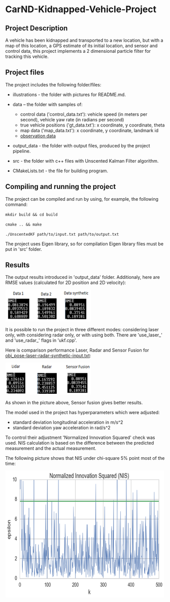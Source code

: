 # CarND-Kidnapped-Vehicle-Project
## Project Description
A vehicle has been kidnapped and transported to a new location, but with a map of this location, a GPS estimate of its initial location, and sensor and control data, this project implements a 2 dimensional particle filter for tracking this vehicle.

## Project files
The project includes the following folder/files:
- illustrations - the folder with pictures for README.md.
- data – the folder with samples of:
    
    - control data ('control_data.txt'): vehicle speed (in meters per second), vehicle yaw rate (in radians per second)
    - true vehicle positions ('gt_data.txt'): x coordinate, y coordinate, theta
    - map data ('map_data.txt'): x coordinate, y coordinate, landmark id
    - [observation data](https://github.com/udacity/CarND-Kidnapped-Vehicle-Project/tree/master/data/observation)


    
- output_data - the folder with output files, produced by the project pipeline.
- src - the folder with c++ files with Unscented Kalman Filter algorithm.
- CMakeLists.txt - the file for building program.

## Compiling and running the project
The project can be compiled and run by using, for example, the following command:

`mkdir build && cd build`

`cmake .. && make`

`./UnscentedKF path/to/input.txt path/to/output.txt`

The project uses Eigen library, so for compilation Eigen library files must be put in 'src' folder.

## Results
The output results introduced in 'output_data' folder. Additionaly, here are RMSE values (calculated for 2D position and 2D velocity):

<img src="https://github.com/SergeiDm/CarND-Unscented-Kalman-Filter/blob/master/illustrations/RMSE.png" width="270" height="100"/>

It is possible to run the project in three different modes: considering laser only, with considering radar only, or with using both. There are 'use_laser_' and 'use_radar_' flags in 'ukf.cpp'. 

Here is comparison performance Laser, Radar and Sensor Fusion for [obj_pose-laser-radar-synthetic-input.txt](https://github.com/SergeiDm/CarND-Unscented-Kalman-Filter/blob/master/input_data/obj_pose-laser-radar-synthetic-input.txt):

<img src="https://github.com/SergeiDm/CarND-Unscented-Kalman-Filter/blob/master/illustrations/Sensor_fusion.png" width="270" height="100"/>

As shown in the picture above, Sensor fusion gives better results.

The model used in the project has hyperparameters which were adjusted:
- standard deviation longitudinal acceleration in m/s^2
- standard deviation yaw acceleration in rad/s^2

To control their adjustment 'Normalized Innovation Squared' check was used. NIS calculation is based on the difference between the predicted measurement and the actual measurement.

The following picture shows that NIS under chi-square 5% point most of the time:

<img src="https://github.com/SergeiDm/CarND-Unscented-Kalman-Filter/blob/master/illustrations/NIS.png" width="500" height="400"/>
